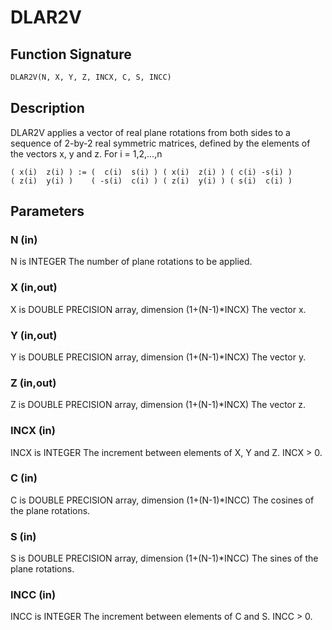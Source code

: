 # DLAR2V

## Function Signature

```fortran
DLAR2V(N, X, Y, Z, INCX, C, S, INCC)
```

## Description


 DLAR2V applies a vector of real plane rotations from both sides to
 a sequence of 2-by-2 real symmetric matrices, defined by the elements
 of the vectors x, y and z. For i = 1,2,...,n

    ( x(i)  z(i) ) := (  c(i)  s(i) ) ( x(i)  z(i) ) ( c(i) -s(i) )
    ( z(i)  y(i) )    ( -s(i)  c(i) ) ( z(i)  y(i) ) ( s(i)  c(i) )

## Parameters

### N (in)

N is INTEGER The number of plane rotations to be applied.

### X (in,out)

X is DOUBLE PRECISION array, dimension (1+(N-1)*INCX) The vector x.

### Y (in,out)

Y is DOUBLE PRECISION array, dimension (1+(N-1)*INCX) The vector y.

### Z (in,out)

Z is DOUBLE PRECISION array, dimension (1+(N-1)*INCX) The vector z.

### INCX (in)

INCX is INTEGER The increment between elements of X, Y and Z. INCX > 0.

### C (in)

C is DOUBLE PRECISION array, dimension (1+(N-1)*INCC) The cosines of the plane rotations.

### S (in)

S is DOUBLE PRECISION array, dimension (1+(N-1)*INCC) The sines of the plane rotations.

### INCC (in)

INCC is INTEGER The increment between elements of C and S. INCC > 0.

